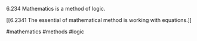 6.234 Mathematics is a method of logic.

[[6.2341 The essential of mathematical method is working with equations.]]

#mathematics #methods #logic 